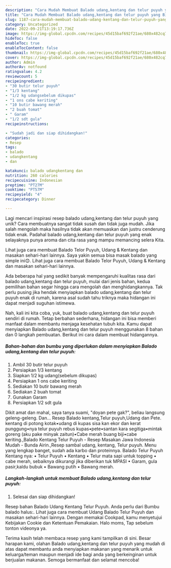 ```yaml
---
description: "Cara Mudah Membuat Balado udang,kentang dan telur puyuh yang Bisa Manjain Lidah"
title: "Cara Mudah Membuat Balado udang,kentang dan telur puyuh yang Bisa Manjain Lidah"
slug: 1187-cara-mudah-membuat-balado-udang-kentang-dan-telur-puyuh-yang-bisa-manjain-lidah
category: Uncategorized
date: 2022-09-21T13:19:17.736Z
image: https://img-global.cpcdn.com/recipes/45d15baf692f21ae/680x482cq70/balado-udangkentang-dan-telur-puyuh-foto-resep-utama.jpg
hideToc: false
enableToc: true
enableTocContent: false
thumbnail: https://img-global.cpcdn.com/recipes/45d15baf692f21ae/680x482cq70/balado-udangkentang-dan-telur-puyuh-foto-resep-utama.jpg
cover: https://img-global.cpcdn.com/recipes/45d15baf692f21ae/680x482cq70/balado-udangkentang-dan-telur-puyuh-foto-resep-utama.jpg
author: Admin
authorAv: notfound
ratingvalue: 4.2
reviewcount: 5
recipeingredient:
- "30 butir telur puyuh"
- "1/3 kentang"
- "1/2 kg udangsebelum dikupas"
- "1 ons cabe keriting"
- "10 butir bawang merah"
- "2 buah tomat"
- " Garam"
- "1/2 sdt gula"
recipeinstructions:

- "Sudah jadi dan siap dihidangkan!"
categories:
- Resep
tags:
- balado
- udangkentang
- dan

katakunci: balado udangkentang dan 
nutrition: 260 calories
recipecuisine: Indonesian
preptime: "PT27M"
cooktime: "PT57M"
recipeyield: "4"
recipecategory: Dinner

---
```





Lagi mencari inspirasi resep balado udang,kentang dan telur puyuh yang unik? Cara membuatnya sangat tidak susah dan tidak juga mudah. Jika salah mengolah maka hasilnya tidak akan memuaskan dan justru cenderung tidak enak. Padahal balado udang,kentang dan telur puyuh yang enak selayaknya punya aroma dan cita rasa yang mampu memancing selera Kita.





Lihat juga cara membuat Balado Telor Puyuh, Udang &amp; Kentang dan masakan sehari-hari lainnya. Saya yakin semua bisa masak balado yang simple ini😊. Lihat juga cara membuat Balado Telor Puyuh, Udang &amp; Kentang dan masakan sehari-hari lainnya.

Ada beberapa hal yang sedikit banyak mempengaruhi kualitas rasa dari balado udang,kentang dan telur puyuh, mulai dari jenis bahan, kedua pemilihan bahan segar hingga cara mengolah dan menghidangkannya. Tak perlu pusing jika hendak menyiapkan balado udang,kentang dan telur puyuh enak di rumah, karena asal sudah tahu triknya maka hidangan ini dapat menjadi suguhan istimewa.






Nah, kali ini kita coba, yuk, buat balado udang,kentang dan telur puyuh sendiri di rumah. Tetap berbahan sederhana, hidangan ini bisa memberi manfaat dalam membantu menjaga kesehatan tubuh kita. Kamu dapat menyiapkan Balado udang,kentang dan telur puyuh menggunakan 8 bahan dan 0 langkah pembuatan. Berikut ini cara dalam membuat hidangannya.

<!--inarticleads1-->

##### Bahan-bahan dan bumbu yang diperlukan dalam menyiapkan Balado udang,kentang dan telur puyuh:

1. Ambil 30 butir telur puyuh
1. Persiapkan 1/3 kentang
1. Siapkan 1/2 kg udang(sebelum dikupas)
1. Persiapkan 1 ons cabe keriting
1. Sediakan 10 butir bawang merah
1. Sediakan 2 buah tomat
1. Gunakan  Garam
1. Persiapkan 1/2 sdt gula


Dikit amat dan mahal, saya tanya suami, &#34;doyan pete gak?&#34;, beliau langsung geleng-geleng. Dan… Resep Balado kentang,Telur puyuh,Udang dan Pete. kentang di potong kotak•udang di kupas sisa kan ekor dan kerat punggung•nya telur puyuh rebus kupas•pete•santan kara segitiga•mintak goreng (aku pake minyak zaitun)•Cabe merah buang biji•cabe keriting.,Balado Kentang Telur Puyuh - Resep Masakan Jawa Indonesia Mudah - Bunda Airin.,Resep sambal udang, kentang, Telur puyuh. Menu yang lengkap banget, sudah ada karbo dan proteinnya. Balado Telur Puyuh Kentang nya: • Telur Puyuh • Kentang • Telur mata sapi untuk topping • cabe merah, sebaiknya dikurangi jika diberikan tuk MPASI • Garam, gula pasir,kaldu bubuk • Bawang putih • Bawang merah. 

<!--inarticleads2-->

##### Langkah-langkah untuk membuat Balado udang,kentang dan telur puyuh:


1. Selesai dan siap dihidangkan!

Resep bahan Balado Udang Kentang Telur Puyuh. Anda perlu dari Bumbu balado halus:. Lihat juga cara membuat Udang Balado Telur Puyuh dan masakan sehari-hari lainnya. Dengan memakai Cookpad, kamu menyetujui Kebijakan Cookie dan Ketentuan Pemakaian. Halo moms, Tap sebelum tonton videonya ya. 

Terima kasih telah membaca resep yang kami tampilkan di sini. Besar harapan kami, olahan Balado udang,kentang dan telur puyuh yang mudah di atas dapat membantu anda menyiapkan makanan yang menarik untuk keluarga/teman maupun menjadi ide bagi anda yang berkeinginan untuk berjualan makanan. Semoga bermanfaat dan selamat mencoba!
